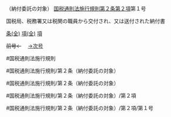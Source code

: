（納付委託の対象）
[国税通則法施行規則第２条第２項](国税通則法施行規則＿第２条第２項)第１号

国税局、税務署又は税関の職員から交付され、又は送付された納付書

[条(全)](国税通則法施行規則＿第２条_.md)    [項(全)](国税通則法施行規則＿第２条第２項_.md)    [項](国税通則法施行規則＿第２条第２項.md)

~~前号←~~　  [→次号](国税通則法施行規則＿第２条第２項第２号.md)

#国税通則法施行規則

#国税通則法施行規則/第２条（納付委託の対象）

#国税通則法施行規則/第２条（納付委託の対象）

#国税通則法施行規則/第２条（納付委託の対象）/第２項

#国税通則法施行規則/第２条（納付委託の対象）/第２項/第１号

